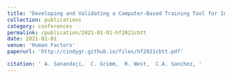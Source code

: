 ```yaml
---
title: "Developing and Validating a Computer-Based Training Tool for Inferring 2D Cross-Sections of Complex 3D Structures"
collection: publications
category: conferences
permalink: /publication/2021-01-01-hf2021cbtt
date: 2021-01-01
venue: 'Human Factors'
paperurl: 'http://cindygr.github.io/files/hf2021cbtt.pdf'

citation: ' A. Sanandaji,  C. Grimm,  R. West,  C.A. Sanchez, '
---
```


